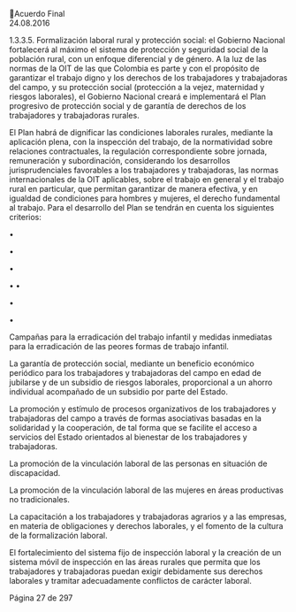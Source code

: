Acuerdo Final  
24.08.2016  

 
1.3.3.5. Formalización laboral rural y protección social: el Gobierno Nacional fortalecerá al 
máximo  el  sistema  de  protección  y  seguridad  social  de  la  población  rural,  con  un 
enfoque diferencial y de género. A la luz de las normas de la OIT de las que Colombia 
es  parte  y  con  el  propósito  de  garantizar  el  trabajo  digno  y  los  derechos  de  los 
trabajadores y trabajadoras del campo, y su protección social (protección a la vejez, 
maternidad y riesgos laborales), el Gobierno Nacional creará e implementará el Plan 
progresivo  de  protección  social  y  de  garantía  de  derechos  de  los  trabajadores  y 
trabajadoras rurales. 
 
El  Plan  habrá  de  dignificar  las  condiciones  laborales  rurales,  mediante  la  aplicación 
plena, con la inspección del trabajo, de la normatividad sobre relaciones contractuales, 
la  regulación  correspondiente  sobre  jornada,  remuneración  y  subordinación, 
considerando  los  desarrollos  jurisprudenciales  favorables  a  los  trabajadores  y 
trabajadoras,  las  normas  internacionales  de  la  OIT  aplicables,  sobre  el  trabajo  en 
general y el trabajo rural en particular, que permitan garantizar de manera efectiva, y 
en  igualdad  de  condiciones  para  hombres  y  mujeres,  el  derecho  fundamental  al 
trabajo. Para el desarrollo del Plan se tendrán en cuenta los siguientes criterios: 
 
•

•

•

•
•

•

•

Campañas  para  la  erradicación  del  trabajo  infantil  y  medidas  inmediatas  para  la 
erradicación de las peores formas de trabajo infantil. 
 
La garantía de protección social, mediante un beneficio económico periódico para los 
trabajadores y trabajadoras del campo en edad de jubilarse y de un subsidio de riesgos 
laborales, proporcional a un ahorro individual acompañado de un subsidio por parte 
del Estado.  
 
La promoción y estímulo de procesos organizativos de los trabajadores y trabajadoras 
del campo a través de formas asociativas basadas en la solidaridad y la cooperación, 
de tal forma que se facilite el acceso a servicios del Estado orientados al bienestar de 
los trabajadores y trabajadoras. 
 
La promoción de la vinculación laboral de las personas en situación de discapacidad. 
 
La  promoción  de  la  vinculación  laboral  de  las  mujeres  en  áreas  productivas  no 
tradicionales. 
 
La capacitación a los trabajadores y trabajadoras agrarios y a las empresas, en materia 
de obligaciones y derechos laborales, y el fomento de la cultura de la formalización 
laboral. 
 
El  fortalecimiento  del  sistema  fijo  de  inspección  laboral  y  la  creación  de  un  sistema 
móvil  de  inspección  en  las  áreas  rurales  que  permita  que  los  trabajadores  y 
trabajadoras  puedan  exigir  debidamente  sus  derechos  laborales  y  tramitar 
adecuadamente conflictos de carácter laboral. 
 
Página 27 de 297 

 

